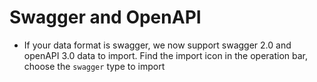 # Swagger and OpenAPI

- If your data format is swagger, we now support swagger 2.0 and openAPI 3.0 data to import. Find the import icon in the operation bar, choose the `swagger` type to import

<code src="./component/swagger.tsx" inline=true></code>